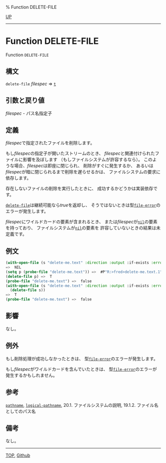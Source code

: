 % Function DELETE-FILE

[UP](20.2.html)  

---

# Function **DELETE-FILE**


Function `DELETE-FILE`


## 構文

`delete-file` *filespec* => [`t`](5.3.t-variable.html)


## 引数と戻り値

*filespec* - パス名指定子


## 定義

*filespec*で指定されたファイルを削除します。

もし*filespec*の指定子が開いたストリームのとき、
*filespec*と関連付けられたファイルに影響を及ぼします
（もしファイルシステムが許容するなら）。
このような場合、*filespec*は即座に閉じられ、
削除がすぐに発生するか、
あるいは*filespec*が暗に閉じられるまで削除を遅らせるかは、
ファイルシステムの要求に依存します。

存在しないファイルの削除を実行したときに、
成功するかどうかは実装依存です。

[`delete-file`](20.2.delete-file.html)は継続可能なら*true*を返却し、
そうではないときは型[`file-error`](20.2.file-error.html)のエラーが発生します。

*filespec*にワイルドカードの要素が含まれるとき、
または*filespec*が[`nil`](5.3.nil-variable.html)の要素を持っており、
ファイルシステムが[`nil`](5.3.nil-variable.html)の要素を
許容していないときの結果は未定義です。


## 例文

```lisp
(with-open-file (s "delete-me.text" :direction :output :if-exists :error))
=>  NIL
(setq p (probe-file "delete-me.text")) =>  #P"R:>fred>delete-me.text.1"
(delete-file p) =>  T
(probe-file "delete-me.text") =>  false
(with-open-file (s "delete-me.text" :direction :output :if-exists :error)
  (delete-file s))
=>  T
(probe-file "delete-me.text") =>  false
```


## 影響

なし。


## 例外

もし削除処理が成功しなかったときは、
型[`file-error`](20.2.file-error.html)のエラーが発生します。

もし*filespec*がワイルドカードを含んでいたときは、
型[`file-error`](20.2.file-error.html)のエラーが発生するかもしれません。


## 参考

[`pathname`](19.4.pathname-system-class.html),
[`logical-pathname`](19.4.logical-pathname-system-class.html),
20.1. ファイルシステムの説明,
19.1.2. ファイル名としてのパス名


## 備考

なし。


---
[TOP](index.html),  [Github](https://github.com/nptcl/npt-japanese)

